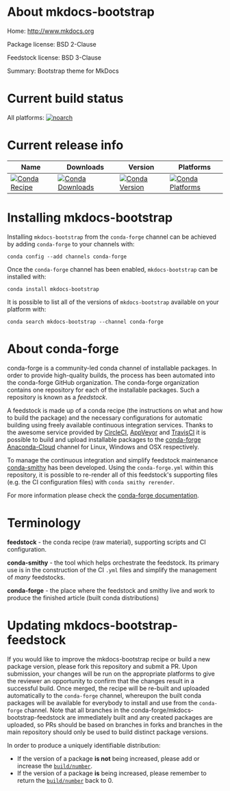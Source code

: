 About mkdocs-bootstrap
======================

Home: http://www.mkdocs.org

Package license: BSD 2-Clause

Feedstock license: BSD 3-Clause

Summary: Bootstrap theme for MkDocs



Current build status
====================

All platforms:
[![noarch](https://img.shields.io/circleci/project/github/conda-forge/mkdocs-bootstrap-feedstock/master.svg?label=noarch)](https://circleci.com/gh/conda-forge/mkdocs-bootstrap-feedstock)

Current release info
====================

| Name | Downloads | Version | Platforms |
| --- | --- | --- | --- |
| [![Conda Recipe](https://img.shields.io/badge/recipe-mkdocs--bootstrap-green.svg)](https://anaconda.org/conda-forge/mkdocs-bootstrap) | [![Conda Downloads](https://img.shields.io/conda/dn/conda-forge/mkdocs-bootstrap.svg)](https://anaconda.org/conda-forge/mkdocs-bootstrap) | [![Conda Version](https://img.shields.io/conda/vn/conda-forge/mkdocs-bootstrap.svg)](https://anaconda.org/conda-forge/mkdocs-bootstrap) | [![Conda Platforms](https://img.shields.io/conda/pn/conda-forge/mkdocs-bootstrap.svg)](https://anaconda.org/conda-forge/mkdocs-bootstrap) |

Installing mkdocs-bootstrap
===========================

Installing `mkdocs-bootstrap` from the `conda-forge` channel can be achieved by adding `conda-forge` to your channels with:

```
conda config --add channels conda-forge
```

Once the `conda-forge` channel has been enabled, `mkdocs-bootstrap` can be installed with:

```
conda install mkdocs-bootstrap
```

It is possible to list all of the versions of `mkdocs-bootstrap` available on your platform with:

```
conda search mkdocs-bootstrap --channel conda-forge
```


About conda-forge
=================

conda-forge is a community-led conda channel of installable packages.
In order to provide high-quality builds, the process has been automated into the
conda-forge GitHub organization. The conda-forge organization contains one repository
for each of the installable packages. Such a repository is known as a *feedstock*.

A feedstock is made up of a conda recipe (the instructions on what and how to build
the package) and the necessary configurations for automatic building using freely
available continuous integration services. Thanks to the awesome service provided by
[CircleCI](https://circleci.com/), [AppVeyor](https://www.appveyor.com/)
and [TravisCI](https://travis-ci.org/) it is possible to build and upload installable
packages to the [conda-forge](https://anaconda.org/conda-forge)
[Anaconda-Cloud](https://anaconda.org/) channel for Linux, Windows and OSX respectively.

To manage the continuous integration and simplify feedstock maintenance
[conda-smithy](https://github.com/conda-forge/conda-smithy) has been developed.
Using the ``conda-forge.yml`` within this repository, it is possible to re-render all of
this feedstock's supporting files (e.g. the CI configuration files) with ``conda smithy rerender``.

For more information please check the [conda-forge documentation](https://conda-forge.org/docs/).

Terminology
===========

**feedstock** - the conda recipe (raw material), supporting scripts and CI configuration.

**conda-smithy** - the tool which helps orchestrate the feedstock.
                   Its primary use is in the construction of the CI ``.yml`` files
                   and simplify the management of *many* feedstocks.

**conda-forge** - the place where the feedstock and smithy live and work to
                  produce the finished article (built conda distributions)


Updating mkdocs-bootstrap-feedstock
===================================

If you would like to improve the mkdocs-bootstrap recipe or build a new
package version, please fork this repository and submit a PR. Upon submission,
your changes will be run on the appropriate platforms to give the reviewer an
opportunity to confirm that the changes result in a successful build. Once
merged, the recipe will be re-built and uploaded automatically to the
`conda-forge` channel, whereupon the built conda packages will be available for
everybody to install and use from the `conda-forge` channel.
Note that all branches in the conda-forge/mkdocs-bootstrap-feedstock are
immediately built and any created packages are uploaded, so PRs should be based
on branches in forks and branches in the main repository should only be used to
build distinct package versions.

In order to produce a uniquely identifiable distribution:
 * If the version of a package **is not** being increased, please add or increase
   the [``build/number``](https://conda.io/docs/user-guide/tasks/build-packages/define-metadata.html#build-number-and-string).
 * If the version of a package **is** being increased, please remember to return
   the [``build/number``](https://conda.io/docs/user-guide/tasks/build-packages/define-metadata.html#build-number-and-string)
   back to 0.
